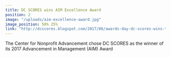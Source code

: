 ```yaml
---
title: DC SCORES wins AIM Excellence Award
position: 2
image: "/uploads/aim-excellence-award.jpg"
image_position: 50% 25%
link: "http://dcscores.blogspot.com/2017/06/awards-day-dc-scores-wins-twice-in-one.html"
---
```


The Center for Nonprofit Advancement chose DC SCORES as the winner of its 2017 Advancement in Management (AIM) Award